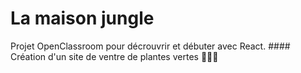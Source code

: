 # La maison jungle

Projet OpenClassroom pour décrouvrir et débuter avec React. ####
Création d'un site de ventre de plantes vertes 🌵🎍🌷
